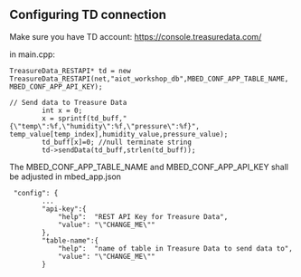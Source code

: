## Configuring TD connection
Make sure you have TD account: https://console.treasuredata.com/

in main.cpp:
```
TreasureData_RESTAPI* td = new TreasureData_RESTAPI(net,"aiot_workshop_db",MBED_CONF_APP_TABLE_NAME, MBED_CONF_APP_API_KEY);

// Send data to Treasure Data
        int x = 0;
        x = sprintf(td_buff,"{\"temp\":%f,\"humidity\":%f,\"pressure\":%f}", temp_value[temp_index],humidity_value,pressure_value);
        td_buff[x]=0; //null terminate string
        td->sendData(td_buff,strlen(td_buff));
```
The MBED_CONF_APP_TABLE_NAME and MBED_CONF_APP_API_KEY shall be adjusted
in mbed_app.json
```
 "config": {
        ...
        "api-key":{
            "help":  "REST API Key for Treasure Data",
            "value": "\"CHANGE_ME\""
        },
        "table-name":{
            "help":  "name of table in Treasure Data to send data to",
            "value": "\"CHANGE_ME\""
        }
```

